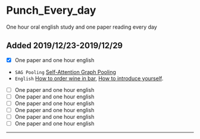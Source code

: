 # Punch_Every_day
One hour oral english study and one paper reading every day

## Added 2019/12/23-2019/12/29
-  [X] One paper and one hour english
- `SAG Pooling` [Self-Attention Graph Pooling](https://arxiv.org/pdf/1904.08082.pdf)
- `English` [How to order wine in bar](https://www.youtube.com/watch?v=aM8hVkSGgJI), [How to introduce yourself](https://www.youtube.com/watch?v=Qtg3-We_LrQ).
-  [ ] One paper and one hour english
-  [ ] One paper and one hour english
-  [ ] One paper and one hour english
-  [ ] One paper and one hour english
-  [ ] One paper and one hour english
-  [ ] One paper and one hour english
---
